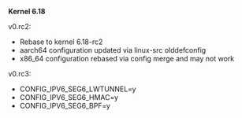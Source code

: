 **Kernel 6.18**

v0.rc2:
- Rebase to kernel 6.18-rc2
- aarch64 configuration updated via linux-src olddefconfig
- x86_64 configuration rebased via config merge and may not work

v0.rc3:
- CONFIG_IPV6_SEG6_LWTUNNEL=y
- CONFIG_IPV6_SEG6_HMAC=y
- CONFIG_IPV6_SEG6_BPF=y
